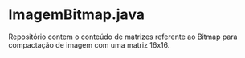 # ImagemBitmap.java
Repositório contem o conteúdo de matrizes referente ao Bitmap para compactação de imagem com uma matriz 16x16.
